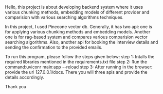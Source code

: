 Hello, this project is about developing backend system where it uses various chunking methods, embedding models of different provider and comparision with various searching algorithms techniques. 

In this project, I used Pinecone vector db. Generally, it has two api: one is for applying various chunking methods and embedding models. Another one is for rag-based system and compares various comparision vector searching algorithms. Also, another api for booking the interview details and sending the confirmation to the provided emails.

To run this program, please follow the steps given below:
step 1: Intalls the required libraries mentioned in the requirements.txt file
step 2: Run the command:uviconr main:app --reload 
step 3: After running in the browser: provide the url 127.0.0.1/docs. There you will three apis and provide the details accordingly.

Thank you